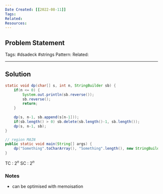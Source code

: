 ```yaml
---
Date Created: [[2022-08-11]]
Tags: 
Related: 
Resources: 
---
```


## Problem Statement


Tags:  #dsadeck  #strings 
Pattern: 
Related: 

---

## Solution
``` java
static void dp(char[] s, int n, StringBuilder sb) {
	if(n <= 0) {
		System.out.println(sb.reverse());
		sb.reverse();
		return;
	}
	
	dp(s, n-1, sb.append(s[n-1]));
	if(sb.length() > 0) sb.delete(sb.length()-1, sb.length());
	dp(s, n-1, sb);
}

// region MAIN
public static void main(String[] args) {
	dp("Something".toCharArray(), "Something".length(), new StringBuilder());
}
```
TC : $2^n$
SC : $2^n$


### Notes
- can be optimised with memoisation




